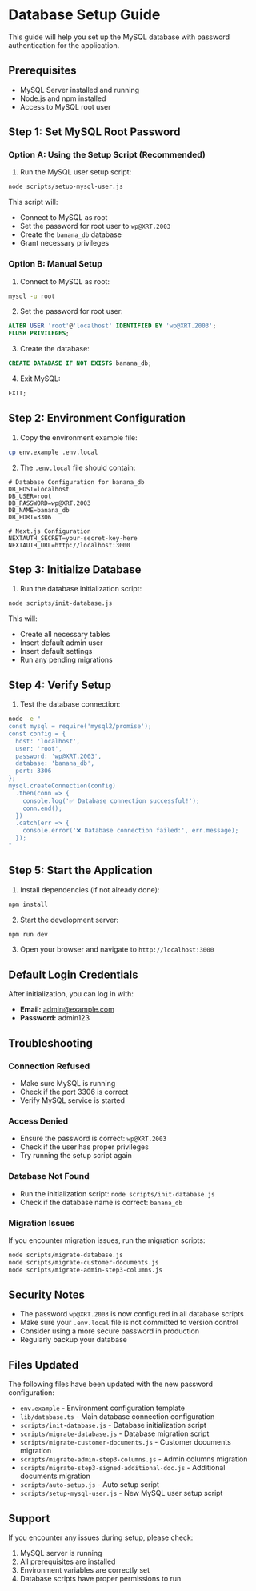 # Database Setup Guide

This guide will help you set up the MySQL database with password authentication for the application.

## Prerequisites

- MySQL Server installed and running
- Node.js and npm installed
- Access to MySQL root user

## Step 1: Set MySQL Root Password

### Option A: Using the Setup Script (Recommended)

1. Run the MySQL user setup script:
```bash
node scripts/setup-mysql-user.js
```

This script will:
- Connect to MySQL as root
- Set the password for root user to `wp@XRT.2003`
- Create the `banana_db` database
- Grant necessary privileges

### Option B: Manual Setup

1. Connect to MySQL as root:
```bash
mysql -u root
```

2. Set the password for root user:
```sql
ALTER USER 'root'@'localhost' IDENTIFIED BY 'wp@XRT.2003';
FLUSH PRIVILEGES;
```

3. Create the database:
```sql
CREATE DATABASE IF NOT EXISTS banana_db;
```

4. Exit MySQL:
```sql
EXIT;
```

## Step 2: Environment Configuration

1. Copy the environment example file:
```bash
cp env.example .env.local
```

2. The `.env.local` file should contain:
```env
# Database Configuration for banana_db
DB_HOST=localhost
DB_USER=root
DB_PASSWORD=wp@XRT.2003
DB_NAME=banana_db
DB_PORT=3306

# Next.js Configuration
NEXTAUTH_SECRET=your-secret-key-here
NEXTAUTH_URL=http://localhost:3000
```

## Step 3: Initialize Database

1. Run the database initialization script:
```bash
node scripts/init-database.js
```

This will:
- Create all necessary tables
- Insert default admin user
- Insert default settings
- Run any pending migrations

## Step 4: Verify Setup

1. Test the database connection:
```bash
node -e "
const mysql = require('mysql2/promise');
const config = {
  host: 'localhost',
  user: 'root',
  password: 'wp@XRT.2003',
  database: 'banana_db',
  port: 3306
};
mysql.createConnection(config)
  .then(conn => {
    console.log('✅ Database connection successful!');
    conn.end();
  })
  .catch(err => {
    console.error('❌ Database connection failed:', err.message);
  });
"
```

## Step 5: Start the Application

1. Install dependencies (if not already done):
```bash
npm install
```

2. Start the development server:
```bash
npm run dev
```

3. Open your browser and navigate to `http://localhost:3000`

## Default Login Credentials

After initialization, you can log in with:
- **Email:** admin@example.com
- **Password:** admin123

## Troubleshooting

### Connection Refused
- Make sure MySQL is running
- Check if the port 3306 is correct
- Verify MySQL service is started

### Access Denied
- Ensure the password is correct: `wp@XRT.2003`
- Check if the user has proper privileges
- Try running the setup script again

### Database Not Found
- Run the initialization script: `node scripts/init-database.js`
- Check if the database name is correct: `banana_db`

### Migration Issues
If you encounter migration issues, run the migration scripts:
```bash
node scripts/migrate-database.js
node scripts/migrate-customer-documents.js
node scripts/migrate-admin-step3-columns.js
```

## Security Notes

- The password `wp@XRT.2003` is now configured in all database scripts
- Make sure your `.env.local` file is not committed to version control
- Consider using a more secure password in production
- Regularly backup your database

## Files Updated

The following files have been updated with the new password configuration:

- `env.example` - Environment configuration template
- `lib/database.ts` - Main database connection configuration
- `scripts/init-database.js` - Database initialization script
- `scripts/migrate-database.js` - Database migration script
- `scripts/migrate-customer-documents.js` - Customer documents migration
- `scripts/migrate-admin-step3-columns.js` - Admin columns migration
- `scripts/migrate-step3-signed-additional-doc.js` - Additional documents migration
- `scripts/auto-setup.js` - Auto setup script
- `scripts/setup-mysql-user.js` - New MySQL user setup script

## Support

If you encounter any issues during setup, please check:
1. MySQL server is running
2. All prerequisites are installed
3. Environment variables are correctly set
4. Database scripts have proper permissions to run
